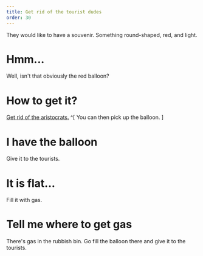 ```yaml
---
title: Get rid of the tourist dudes
order: 30
---
```


They would like to have a souvenir. Something round-shaped, red, and light.

# Hmm...
Well, isn't that obviously the red balloon?

# How to get it?
[Get rid of the aristocrats.](aristocrats.md) ^[ You can then pick up the balloon. ]

# I have the balloon
Give it to the tourists.

# It is flat...
Fill it with gas.

# Tell me where to get gas
There's gas in the rubbish bin. Go fill the balloon there and give it to the tourists.
